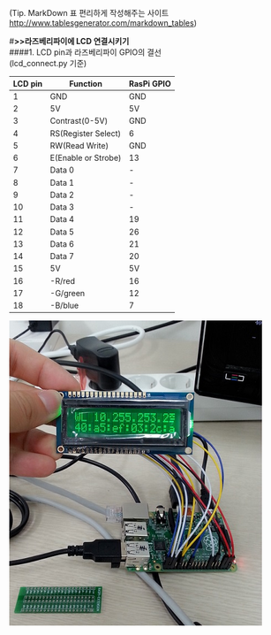 (Tip. MarkDown 표 편리하게 작성해주는 사이트 http://www.tablesgenerator.com/markdown_tables)

#**>>라즈베리파이에 LCD 연결시키기**  
####1. LCD pin과 라즈베리파이 GPIO의 결선  
(lcd_connect.py 기준)  

| LCD pin 	| Function            	| RasPi GPIO 	|
|---------	|---------------------	|------------	|
| 1       	| GND                 	| GND        	|
| 2       	| 5V                  	| 5V         	|
| 3       	| Contrast(0-5V)      	| GND        	|
| 4       	| RS(Register Select) 	| 6          	|
| 5       	| RW(Read Write)      	| GND        	|
| 6       	| E(Enable or Strobe) 	| 13         	|
| 7       	| Data 0              	| -          	|
| 8       	| Data 1              	| -          	|
| 9       	| Data 2              	| -          	|
| 10      	| Data 3              	| -          	|
| 11      	| Data 4              	| 19         	|
| 12      	| Data 5              	| 26         	|
| 13      	| Data 6              	| 21         	|
| 14      	| Data 7              	| 20         	|
| 15      	| 5V                  	| 5V         	|
| 16      	| -R/red              	| 16         	|
| 17      	| -G/green            	| 12         	|
| 18      	| -B/blue             	| 7          	|

![](lcd_picture.jpg)
